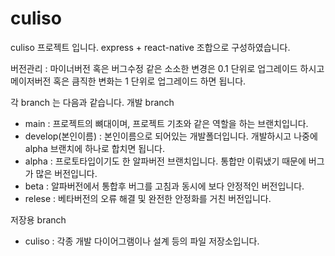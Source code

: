 # culiso

culiso 프로젝트 입니다.
express + react-native 조합으로 구성하였습니다.

버전관리 : 
마이너버전 혹은 버그수정 같은 소소한 변경은 0.1 단위로 업그레이드 하시고
메이저버전 혹은 큼직한 변화는 1 단위로 업그레이드 하면 됩니다.

각 branch 는 다음과 같습니다.
개발 branch
 - main : 프로젝트의 뼈대이며, 프로젝트 기초와 같은 역할을 하는 브랜치입니다.
 - develop(본인이름) : 본인이름으로 되어있는 개발폴더입니다. 개발하시고 나중에 alpha 브랜치에 하나로 합치면 됩니다.
 - alpha : 프로토타입이기도 한 알파버전 브랜치입니다. 통합만 이뤄냈기 때문에 버그가 많은 버전입니다.
 - beta : 알파버전에서 통합후 버그를 고침과 동시에 보다 안정적인 버전입니다.
 - relese : 베타버전의 오류 해결 및 완전한 안정화를 거친 버전입니다. 

저장용 branch
 - culiso : 각종 개발 다이어그램이나 설계 등의 파일 저장소입니다.